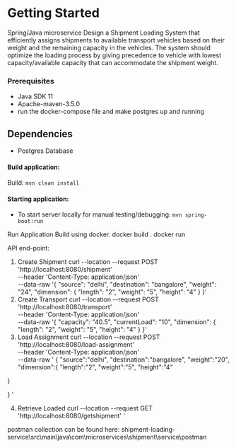 # Getting Started
Spring/Java microservice
Design a Shipment Loading System that efficiently assigns shipments to available transport vehicles based on their weight and the remaining capacity in the vehicles. The system should optimize the loading process by giving precedence to vehicle with lowest capacity/available capacity that can accommodate the shipment weight.


### Prerequisites

* Java SDK 11
* Apache-maven-3.5.0
* run the docker-compose file and make postgres up and running

## Dependencies
* Postgres Database

#### Build application:
Build: `mvn clean install`

#### Starting application:
* To start server locally for manual testing/debugging: `mvn spring-boot:run`

Run Application Build using docker.
docker build .
docker run

API end-point:
1) Create Shipment 
  curl --location --request POST 'http://localhost:8080/shipment' \
--header 'Content-Type: application/json' \
--data-raw '{
    "source": "delhi",
    "destination": "bangalore",
    "weight": "24",
    "dimension": {
        "length": "2",
        "weight": "5",
        "height": "4"
    }
}'
2) Create Transport
 curl --location --request POST 'http://localhost:8080/transport' \
--header 'Content-Type: application/json' \
--data-raw '{
    "capacity": "40.5",
    "currentLoad": "10",
    "dimension": {
        "length": "2",
        "weight": "5",
        "height": "4"
    }
}'
3) Load Assignment 
 curl --location --request POST 'http://localhost:8080/load-assignment' \
--header 'Content-Type: application/json' \
--data-raw '
{
     "source":"delhi",
     "destination":"bangalore",
     "weight":"20",
     "dimension":{
         "length":"2",
         "weight":"5",
         "height":"4"

 }
 
 }
'

4) Retrieve Loaded 
curl --location --request GET 'http://localhost:8080/getshipment'
'

postman collection can be found here:
shipment-loading-service\src\main\java\com\microservices\shipment\service\postman


